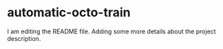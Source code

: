 # automatic-octo-train
I am editing the README file. Adding some more details about the project description.

